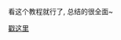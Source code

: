 <!--
 * @Author: shenxh
 * @Date: 2021-12-13 17:21:32
 * @LastEditors: shenxh
 * @LastEditTime: 2021-12-13 17:21:32
 * @Description: 弹性盒子 (Flex 布局)
-->

看这个教程就行了, 总结的很全面~

[戳这里](https://www.runoob.com/w3cnote/flex-grammar.html)
